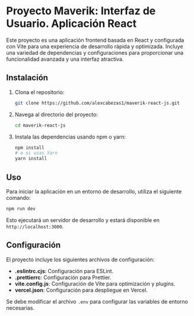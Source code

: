 # Proyecto Maverik: Interfaz de Usuario. Aplicación React

Este proyecto es una aplicación frontend basada en React y configurada con Vite para una experiencia de desarrollo rápida y optimizada. Incluye una variedad de dependencias y configuraciones para proporcionar una funcionalidad avanzada y una interfaz atractiva.

## Instalación

1. Clona el repositorio:
   ```bash
   git clone https://github.com/alexcabezas1/maverik-react-js.git
   ```
2. Navega al directorio del proyecto:
   ```bash
   cd maverik-react-js
   ```
3. Instala las dependencias usando npm o yarn:
   ```bash
   npm install
   # o si usas Yarn
   yarn install
   ```

## Uso

Para iniciar la aplicación en un entorno de desarrollo, utiliza el siguiente comando:

```bash
npm run dev
```

Esto ejecutará un servidor de desarrollo y estará disponible en `http://localhost:3000`.

## Configuración

El proyecto incluye los siguientes archivos de configuración:

- **.eslintrc.cjs**: Configuración para ESLint.
- **.prettierrc**: Configuración para Prettier.
- **vite.config.js**: Configuración de Vite para optimización y plugins.
- **vercel.json**: Configuración para despliegue en Vercel.

Se debe modificar el archivo `.env` para configurar las variables de entorno necesarias.
